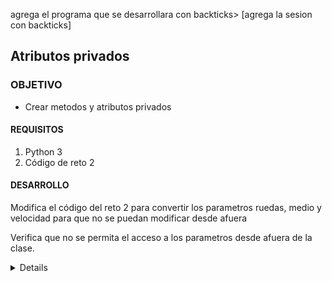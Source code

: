  

agrega el programa que se desarrollara con backticks> [agrega la sesion con backticks] 
	
## Atributos privados

### OBJETIVO 

- Crear metodos y atributos privados

#### REQUISITOS 

1. Python 3
2. Código de reto 2

#### DESARROLLO
Modifica el código del reto 2 para convertir los parametros ruedas, medio y velocidad para que no se puedan modificar desde afuera

Verifica que no se permita el acceso a los parametros desde afuera de la clase.

<details>

	class Vehiculo:
		def __init__(self,ruedas = 0, medio = 'medio', velocidad = 'no se mueve'):
			self.__ruedas = ruedas
			self.__velocidad = velocidad
			self.__medio = medio
		def avanzar(self):
			print("El vehiculo se mueve a velocidad {}".format(self.__velocidad))
		def __str__(self):
			return "ruedas {}, medio: {}, velocidad:{}".format(self.__ruedas, self.__medio, self.__velocidad)
		def describir(self):
			print("Es un vehiculo de {} ruedas".format(self.__ruedas))
			print("se mueve a velocidad {}".format(self.__velocidad))
			print("Su medio es {}".format(self.__medio))


	barco = Vehiculo(ruedas=0, medio='agua',velocidad='lenta')

	avion = Vehiculo(ruedas=4, medio='aire',velocidad='rapida')

	auto = Vehiculo(ruedas=4, medio='asfalto',velocidad='media')
	barco.describir()

	avion.describir()

	auto.describir()

	auto.avanzar()

	print(avion)
	#auto.__ruedas
</details> 


